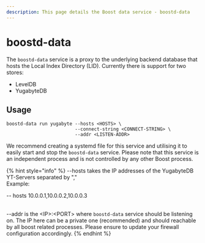 ```yaml
---
description: This page details the Boost data service - boostd-data
---
```


# boostd-data

The `boostd-data` service is a proxy to the underlying backend database that hosts the Local Index Directory (LID). Currently there is support for two stores:

* LevelDB
* YugabyteDB

## Usage

```
boostd-data run yugabyte --hosts <HOSTS> \
                         --connect-string <CONNECT-STRING> \
                         --addr <LISTEN-ADDR>
```

We recommend creating a systemd file for this service and utilising it to easily start and stop the `boostd-data` service. Please note that this service is an independent process and is not controlled by any other Boost process.



{% hint style="info" %}
\--hosts takes the IP addresses of the YugabyteDB YT-Servers separated by ","\
Example:

&#x20;\-- hosts 10.0.0.1,10.0.0.2,10.0.0.3

\
\--addr is the \<IP>:\<PORT> where `boostd-data` service should be listening on. The IP here can be a private one (recommended) and should reachable by all boost related processes. Please ensure to update your firewall configuration accordingly.
{% endhint %}
